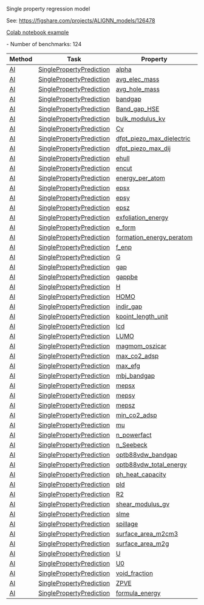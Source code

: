 Single property regression model

See: https://figshare.com/projects/ALIGNN_models/126478

[Colab notebook example](https://colab.research.google.com/github/knc6/jarvis-tools-notebooks/blob/master/jarvis-tools-notebooks/Training_ALIGNN_model_example.ipynb)
<!--number_of_benchmarks--> - Number of benchmarks: 124



















































<!--table_content--><table style="width:100%" id="j_table"><thead><tr><th>Method</th><th>Task</th><th>Property</th><th>Model name</th><th>Metric</th><th>Score</th><th>Team</th><th>Dataset</th><th>Size</th></tr></thead><tr><td><a href= "./AI" target="_blank">AI</a></td><td><a href= "./AI/SinglePropertyPrediction" target="_blank">SinglePropertyPrediction</a></td><td><a href= "./alpha" target="_blank">alpha</a></td><td><a href="https://github.com/usnistgov/jarvis_leaderboard/tree/main/jarvis_leaderboard/benchmarks/alignn_model" target="_blank">alignn_model</a></td><td>MAE</td><td>0.056</td><td>JARVIS</td><td>qm9_std_jctc</td><td>130829</td></tr><tr><td><a href= "./AI" target="_blank">AI</a></td><td><a href= "./AI/SinglePropertyPrediction" target="_blank">SinglePropertyPrediction</a></td><td><a href= "./avg_elec_mass" target="_blank">avg_elec_mass</a></td><td><a href="https://github.com/usnistgov/jarvis_leaderboard/tree/main/jarvis_leaderboard/benchmarks/alignn_model" target="_blank">alignn_model</a></td><td>MAE</td><td>0.085</td><td>JARVIS</td><td>dft_3d</td><td>17642</td></tr><tr><td><a href= "./AI" target="_blank">AI</a></td><td><a href= "./AI/SinglePropertyPrediction" target="_blank">SinglePropertyPrediction</a></td><td><a href= "./avg_hole_mass" target="_blank">avg_hole_mass</a></td><td><a href="https://github.com/usnistgov/jarvis_leaderboard/tree/main/jarvis_leaderboard/benchmarks/alignn_model" target="_blank">alignn_model</a></td><td>MAE</td><td>0.124</td><td>JARVIS</td><td>dft_3d</td><td>17642</td></tr><tr><td><a href= "./AI" target="_blank">AI</a></td><td><a href= "./AI/SinglePropertyPrediction" target="_blank">SinglePropertyPrediction</a></td><td><a href= "./bandgap" target="_blank">bandgap</a></td><td><a href="https://github.com/usnistgov/jarvis_leaderboard/tree/main/jarvis_leaderboard/benchmarks/alignn_model" target="_blank">alignn_model</a></td><td>MAE</td><td>0.202</td><td>JARVIS</td><td>qmof</td><td>20424</td></tr><tr><td><a href= "./AI" target="_blank">AI</a></td><td><a href= "./AI/SinglePropertyPrediction" target="_blank">SinglePropertyPrediction</a></td><td><a href= "./Band_gap_HSE" target="_blank">Band_gap_HSE</a></td><td><a href="https://github.com/usnistgov/jarvis_leaderboard/tree/main/jarvis_leaderboard/benchmarks/alignn_model" target="_blank">alignn_model</a></td><td>MAE</td><td>0.377</td><td>JARVIS</td><td>snumat</td><td>10386</td></tr><tr><td><a href= "./AI" target="_blank">AI</a></td><td><a href= "./AI/SinglePropertyPrediction" target="_blank">SinglePropertyPrediction</a></td><td><a href= "./bulk_modulus_kv" target="_blank">bulk_modulus_kv</a></td><td><a href="https://github.com/usnistgov/jarvis_leaderboard/tree/main/jarvis_leaderboard/benchmarks/alignn_model" target="_blank">alignn_model</a></td><td>MAE</td><td>10.399</td><td>JARVIS</td><td>dft_3d</td><td>19680</td></tr><tr><td><a href= "./AI" target="_blank">AI</a></td><td><a href= "./AI/SinglePropertyPrediction" target="_blank">SinglePropertyPrediction</a></td><td><a href= "./Cv" target="_blank">Cv</a></td><td><a href="https://github.com/usnistgov/jarvis_leaderboard/tree/main/jarvis_leaderboard/benchmarks/alignn_model" target="_blank">alignn_model</a></td><td>MAE</td><td>0.024</td><td>JARVIS</td><td>qm9_std_jctc</td><td>130829</td></tr><tr><td><a href= "./AI" target="_blank">AI</a></td><td><a href= "./AI/SinglePropertyPrediction" target="_blank">SinglePropertyPrediction</a></td><td><a href= "./dfpt_piezo_max_dielectric" target="_blank">dfpt_piezo_max_dielectric</a></td><td><a href="https://github.com/usnistgov/jarvis_leaderboard/tree/main/jarvis_leaderboard/benchmarks/alignn_model" target="_blank">alignn_model</a></td><td>MAE</td><td>28.151</td><td>JARVIS</td><td>dft_3d</td><td>4704</td></tr><tr><td><a href= "./AI" target="_blank">AI</a></td><td><a href= "./AI/SinglePropertyPrediction" target="_blank">SinglePropertyPrediction</a></td><td><a href= "./dfpt_piezo_max_dij" target="_blank">dfpt_piezo_max_dij</a></td><td><a href="https://github.com/usnistgov/jarvis_leaderboard/tree/main/jarvis_leaderboard/benchmarks/cgcnn_model" target="_blank">cgcnn_model</a></td><td>MAE</td><td>16.013</td><td>CGCNN</td><td>dft_3d</td><td>3345</td></tr><tr><td><a href= "./AI" target="_blank">AI</a></td><td><a href= "./AI/SinglePropertyPrediction" target="_blank">SinglePropertyPrediction</a></td><td><a href= "./ehull" target="_blank">ehull</a></td><td><a href="https://github.com/usnistgov/jarvis_leaderboard/tree/main/jarvis_leaderboard/benchmarks/alignn_model" target="_blank">alignn_model</a></td><td>MAE</td><td>0.076</td><td>JARVIS</td><td>dft_3d</td><td>55364</td></tr><tr><td><a href= "./AI" target="_blank">AI</a></td><td><a href= "./AI/SinglePropertyPrediction" target="_blank">SinglePropertyPrediction</a></td><td><a href= "./encut" target="_blank">encut</a></td><td><a href="https://github.com/usnistgov/jarvis_leaderboard/tree/main/jarvis_leaderboard/benchmarks/alignn_model" target="_blank">alignn_model</a></td><td>MAE</td><td>133.796</td><td>JARVIS</td><td>dft_3d</td><td>55386</td></tr><tr><td><a href= "./AI" target="_blank">AI</a></td><td><a href= "./AI/SinglePropertyPrediction" target="_blank">SinglePropertyPrediction</a></td><td><a href= "./energy_per_atom" target="_blank">energy_per_atom</a></td><td><a href="https://github.com/usnistgov/jarvis_leaderboard/tree/main/jarvis_leaderboard/benchmarks/alignn_model" target="_blank">alignn_model</a></td><td>MAE</td><td>0.751</td><td>JARVIS</td><td>qe_tb</td><td>829574</td></tr><tr><td><a href= "./AI" target="_blank">AI</a></td><td><a href= "./AI/SinglePropertyPrediction" target="_blank">SinglePropertyPrediction</a></td><td><a href= "./epsx" target="_blank">epsx</a></td><td><a href="https://github.com/usnistgov/jarvis_leaderboard/tree/main/jarvis_leaderboard/benchmarks/alignn_model" target="_blank">alignn_model</a></td><td>MAE</td><td>20.394</td><td>JARVIS</td><td>dft_3d</td><td>44490</td></tr><tr><td><a href= "./AI" target="_blank">AI</a></td><td><a href= "./AI/SinglePropertyPrediction" target="_blank">SinglePropertyPrediction</a></td><td><a href= "./epsy" target="_blank">epsy</a></td><td><a href="https://github.com/usnistgov/jarvis_leaderboard/tree/main/jarvis_leaderboard/benchmarks/alignn_model" target="_blank">alignn_model</a></td><td>MAE</td><td>19.999</td><td>JARVIS</td><td>dft_3d</td><td>44490</td></tr><tr><td><a href= "./AI" target="_blank">AI</a></td><td><a href= "./AI/SinglePropertyPrediction" target="_blank">SinglePropertyPrediction</a></td><td><a href= "./epsz" target="_blank">epsz</a></td><td><a href="https://github.com/usnistgov/jarvis_leaderboard/tree/main/jarvis_leaderboard/benchmarks/alignn_model" target="_blank">alignn_model</a></td><td>MAE</td><td>19.568</td><td>JARVIS</td><td>dft_3d</td><td>44490</td></tr><tr><td><a href= "./AI" target="_blank">AI</a></td><td><a href= "./AI/SinglePropertyPrediction" target="_blank">SinglePropertyPrediction</a></td><td><a href= "./exfoliation_energy" target="_blank">exfoliation_energy</a></td><td><a href="https://github.com/usnistgov/jarvis_leaderboard/tree/main/jarvis_leaderboard/benchmarks/matminer_lgbm" target="_blank">matminer_lgbm</a></td><td>MAE</td><td>49.51</td><td>Matminer</td><td>dft_3d</td><td>812</td></tr><tr><td><a href= "./AI" target="_blank">AI</a></td><td><a href= "./AI/SinglePropertyPrediction" target="_blank">SinglePropertyPrediction</a></td><td><a href= "./e_form" target="_blank">e_form</a></td><td><a href="https://github.com/usnistgov/jarvis_leaderboard/tree/main/jarvis_leaderboard/benchmarks/alignn_model" target="_blank">alignn_model</a></td><td>MAE</td><td>0.022</td><td>JARVIS</td><td>mp</td><td>69239</td></tr><tr><td><a href= "./AI" target="_blank">AI</a></td><td><a href= "./AI/SinglePropertyPrediction" target="_blank">SinglePropertyPrediction</a></td><td><a href= "./formation_energy_peratom" target="_blank">formation_energy_peratom</a></td><td><a href="https://github.com/usnistgov/jarvis_leaderboard/tree/main/jarvis_leaderboard/benchmarks/alignn_model" target="_blank">alignn_model</a></td><td>MAE</td><td>0.033</td><td>JARVIS</td><td>dft_3d</td><td>55713</td></tr><tr><td><a href= "./AI" target="_blank">AI</a></td><td><a href= "./AI/SinglePropertyPrediction" target="_blank">SinglePropertyPrediction</a></td><td><a href= "./f_enp" target="_blank">f_enp</a></td><td><a href="https://github.com/usnistgov/jarvis_leaderboard/tree/main/jarvis_leaderboard/benchmarks/alignn_model" target="_blank">alignn_model</a></td><td>MAE</td><td>0.102</td><td>JARVIS</td><td>qe_tb</td><td>829574</td></tr><tr><td><a href= "./AI" target="_blank">AI</a></td><td><a href= "./AI/SinglePropertyPrediction" target="_blank">SinglePropertyPrediction</a></td><td><a href= "./G" target="_blank">G</a></td><td><a href="https://github.com/usnistgov/jarvis_leaderboard/tree/main/jarvis_leaderboard/benchmarks/alignn_model" target="_blank">alignn_model</a></td><td>MAE</td><td>0.013</td><td>JARVIS</td><td>qm9_std_jctc</td><td>130829</td></tr><tr><td><a href= "./AI" target="_blank">AI</a></td><td><a href= "./AI/SinglePropertyPrediction" target="_blank">SinglePropertyPrediction</a></td><td><a href= "./gap" target="_blank">gap</a></td><td><a href="https://github.com/usnistgov/jarvis_leaderboard/tree/main/jarvis_leaderboard/benchmarks/alignn_model" target="_blank">alignn_model</a></td><td>MAE</td><td>0.035</td><td>JARVIS</td><td>qm9_std_jctc</td><td>130829</td></tr><tr><td><a href= "./AI" target="_blank">AI</a></td><td><a href= "./AI/SinglePropertyPrediction" target="_blank">SinglePropertyPrediction</a></td><td><a href= "./gappbe" target="_blank">gappbe</a></td><td><a href="https://github.com/usnistgov/jarvis_leaderboard/tree/main/jarvis_leaderboard/benchmarks/alignn_model" target="_blank">alignn_model</a></td><td>MAE</td><td>0.218</td><td>JARVIS</td><td>mp</td><td>69239</td></tr><tr><td><a href= "./AI" target="_blank">AI</a></td><td><a href= "./AI/SinglePropertyPrediction" target="_blank">SinglePropertyPrediction</a></td><td><a href= "./H" target="_blank">H</a></td><td><a href="https://github.com/usnistgov/jarvis_leaderboard/tree/main/jarvis_leaderboard/benchmarks/alignn_model" target="_blank">alignn_model</a></td><td>MAE</td><td>0.014</td><td>JARVIS</td><td>qm9_std_jctc</td><td>130829</td></tr><tr><td><a href= "./AI" target="_blank">AI</a></td><td><a href= "./AI/SinglePropertyPrediction" target="_blank">SinglePropertyPrediction</a></td><td><a href= "./HOMO" target="_blank">HOMO</a></td><td><a href="https://github.com/usnistgov/jarvis_leaderboard/tree/main/jarvis_leaderboard/benchmarks/alignn_model" target="_blank">alignn_model</a></td><td>MAE</td><td>0.019</td><td>JARVIS</td><td>qm9_std_jctc</td><td>130829</td></tr><tr><td><a href= "./AI" target="_blank">AI</a></td><td><a href= "./AI/SinglePropertyPrediction" target="_blank">SinglePropertyPrediction</a></td><td><a href= "./indir_gap" target="_blank">indir_gap</a></td><td><a href="https://github.com/usnistgov/jarvis_leaderboard/tree/main/jarvis_leaderboard/benchmarks/alignn_model" target="_blank">alignn_model</a></td><td>MAE</td><td>0.117</td><td>JARVIS</td><td>qe_tb</td><td>829574</td></tr><tr><td><a href= "./AI" target="_blank">AI</a></td><td><a href= "./AI/SinglePropertyPrediction" target="_blank">SinglePropertyPrediction</a></td><td><a href= "./kpoint_length_unit" target="_blank">kpoint_length_unit</a></td><td><a href="https://github.com/usnistgov/jarvis_leaderboard/tree/main/jarvis_leaderboard/benchmarks/matminer_lgbm" target="_blank">matminer_lgbm</a></td><td>MAE</td><td>9.328</td><td>Matminer</td><td>dft_3d</td><td>55392</td></tr><tr><td><a href= "./AI" target="_blank">AI</a></td><td><a href= "./AI/SinglePropertyPrediction" target="_blank">SinglePropertyPrediction</a></td><td><a href= "./lcd" target="_blank">lcd</a></td><td><a href="https://github.com/usnistgov/jarvis_leaderboard/tree/main/jarvis_leaderboard/benchmarks/alignn_model" target="_blank">alignn_model</a></td><td>MAE</td><td>0.751</td><td>JARVIS</td><td>hmof</td><td>137651</td></tr><tr><td><a href= "./AI" target="_blank">AI</a></td><td><a href= "./AI/SinglePropertyPrediction" target="_blank">SinglePropertyPrediction</a></td><td><a href= "./LUMO" target="_blank">LUMO</a></td><td><a href="https://github.com/usnistgov/jarvis_leaderboard/tree/main/jarvis_leaderboard/benchmarks/alignn_model" target="_blank">alignn_model</a></td><td>MAE</td><td>0.018</td><td>JARVIS</td><td>qm9_std_jctc</td><td>130829</td></tr><tr><td><a href= "./AI" target="_blank">AI</a></td><td><a href= "./AI/SinglePropertyPrediction" target="_blank">SinglePropertyPrediction</a></td><td><a href= "./magmom_oszicar" target="_blank">magmom_oszicar</a></td><td><a href="https://github.com/usnistgov/jarvis_leaderboard/tree/main/jarvis_leaderboard/benchmarks/alignn_model" target="_blank">alignn_model</a></td><td>MAE</td><td>0.257</td><td>JARVIS</td><td>dft_3d</td><td>52210</td></tr><tr><td><a href= "./AI" target="_blank">AI</a></td><td><a href= "./AI/SinglePropertyPrediction" target="_blank">SinglePropertyPrediction</a></td><td><a href= "./max_co2_adsp" target="_blank">max_co2_adsp</a></td><td><a href="https://github.com/usnistgov/jarvis_leaderboard/tree/main/jarvis_leaderboard/benchmarks/alignn_model" target="_blank">alignn_model</a></td><td>MAE</td><td>0.477</td><td>JARVIS</td><td>hmof</td><td>137651</td></tr><tr><td><a href= "./AI" target="_blank">AI</a></td><td><a href= "./AI/SinglePropertyPrediction" target="_blank">SinglePropertyPrediction</a></td><td><a href= "./max_efg" target="_blank">max_efg</a></td><td><a href="https://github.com/usnistgov/jarvis_leaderboard/tree/main/jarvis_leaderboard/benchmarks/alignn_model" target="_blank">alignn_model</a></td><td>MAE</td><td>19.121</td><td>JARVIS</td><td>dft_3d</td><td>11865</td></tr><tr><td><a href= "./AI" target="_blank">AI</a></td><td><a href= "./AI/SinglePropertyPrediction" target="_blank">SinglePropertyPrediction</a></td><td><a href= "./mbj_bandgap" target="_blank">mbj_bandgap</a></td><td><a href="https://github.com/usnistgov/jarvis_leaderboard/tree/main/jarvis_leaderboard/benchmarks/alignn_model" target="_blank">alignn_model</a></td><td>MAE</td><td>0.31</td><td>JARVIS</td><td>dft_3d</td><td>18167</td></tr><tr><td><a href= "./AI" target="_blank">AI</a></td><td><a href= "./AI/SinglePropertyPrediction" target="_blank">SinglePropertyPrediction</a></td><td><a href= "./mepsx" target="_blank">mepsx</a></td><td><a href="https://github.com/usnistgov/jarvis_leaderboard/tree/main/jarvis_leaderboard/benchmarks/alignn_model" target="_blank">alignn_model</a></td><td>MAE</td><td>24.046</td><td>JARVIS</td><td>dft_3d</td><td>16809</td></tr><tr><td><a href= "./AI" target="_blank">AI</a></td><td><a href= "./AI/SinglePropertyPrediction" target="_blank">SinglePropertyPrediction</a></td><td><a href= "./mepsy" target="_blank">mepsy</a></td><td><a href="https://github.com/usnistgov/jarvis_leaderboard/tree/main/jarvis_leaderboard/benchmarks/alignn_model" target="_blank">alignn_model</a></td><td>MAE</td><td>23.648</td><td>JARVIS</td><td>dft_3d</td><td>16809</td></tr><tr><td><a href= "./AI" target="_blank">AI</a></td><td><a href= "./AI/SinglePropertyPrediction" target="_blank">SinglePropertyPrediction</a></td><td><a href= "./mepsz" target="_blank">mepsz</a></td><td><a href="https://github.com/usnistgov/jarvis_leaderboard/tree/main/jarvis_leaderboard/benchmarks/alignn_model" target="_blank">alignn_model</a></td><td>MAE</td><td>23.731</td><td>JARVIS</td><td>dft_3d</td><td>16809</td></tr><tr><td><a href= "./AI" target="_blank">AI</a></td><td><a href= "./AI/SinglePropertyPrediction" target="_blank">SinglePropertyPrediction</a></td><td><a href= "./min_co2_adsp" target="_blank">min_co2_adsp</a></td><td><a href="https://github.com/usnistgov/jarvis_leaderboard/tree/main/jarvis_leaderboard/benchmarks/alignn_model" target="_blank">alignn_model</a></td><td>MAE</td><td>0.038</td><td>JARVIS</td><td>hmof</td><td>137651</td></tr><tr><td><a href= "./AI" target="_blank">AI</a></td><td><a href= "./AI/SinglePropertyPrediction" target="_blank">SinglePropertyPrediction</a></td><td><a href= "./mu" target="_blank">mu</a></td><td><a href="https://github.com/usnistgov/jarvis_leaderboard/tree/main/jarvis_leaderboard/benchmarks/alignn_model" target="_blank">alignn_model</a></td><td>MAE</td><td>0.025</td><td>JARVIS</td><td>qm9_std_jctc</td><td>130829</td></tr><tr><td><a href= "./AI" target="_blank">AI</a></td><td><a href= "./AI/SinglePropertyPrediction" target="_blank">SinglePropertyPrediction</a></td><td><a href= "./n_powerfact" target="_blank">n_powerfact</a></td><td><a href="https://github.com/usnistgov/jarvis_leaderboard/tree/main/jarvis_leaderboard/benchmarks/alignn_model" target="_blank">alignn_model</a></td><td>MAE</td><td>442.299</td><td>JARVIS</td><td>dft_3d</td><td>23210</td></tr><tr><td><a href= "./AI" target="_blank">AI</a></td><td><a href= "./AI/SinglePropertyPrediction" target="_blank">SinglePropertyPrediction</a></td><td><a href= "./n_Seebeck" target="_blank">n_Seebeck</a></td><td><a href="https://github.com/usnistgov/jarvis_leaderboard/tree/main/jarvis_leaderboard/benchmarks/alignn_model" target="_blank">alignn_model</a></td><td>MAE</td><td>40.921</td><td>JARVIS</td><td>dft_3d</td><td>23210</td></tr><tr><td><a href= "./AI" target="_blank">AI</a></td><td><a href= "./AI/SinglePropertyPrediction" target="_blank">SinglePropertyPrediction</a></td><td><a href= "./optb88vdw_bandgap" target="_blank">optb88vdw_bandgap</a></td><td><a href="https://github.com/usnistgov/jarvis_leaderboard/tree/main/jarvis_leaderboard/benchmarks/alignn_model" target="_blank">alignn_model</a></td><td>MAE</td><td>0.142</td><td>JARVIS</td><td>dft_3d</td><td>55713</td></tr><tr><td><a href= "./AI" target="_blank">AI</a></td><td><a href= "./AI/SinglePropertyPrediction" target="_blank">SinglePropertyPrediction</a></td><td><a href= "./optb88vdw_total_energy" target="_blank">optb88vdw_total_energy</a></td><td><a href="https://github.com/usnistgov/jarvis_leaderboard/tree/main/jarvis_leaderboard/benchmarks/alignn_model" target="_blank">alignn_model</a></td><td>MAE</td><td>0.037</td><td>JARVIS</td><td>dft_3d</td><td>55713</td></tr><tr><td><a href= "./AI" target="_blank">AI</a></td><td><a href= "./AI/SinglePropertyPrediction" target="_blank">SinglePropertyPrediction</a></td><td><a href= "./ph_heat_capacity" target="_blank">ph_heat_capacity</a></td><td><a href="https://github.com/usnistgov/jarvis_leaderboard/tree/main/jarvis_leaderboard/benchmarks/alignn_model" target="_blank">alignn_model</a></td><td>MAE</td><td>9.606</td><td>JARVIS</td><td>dft_3d</td><td>12054</td></tr><tr><td><a href= "./AI" target="_blank">AI</a></td><td><a href= "./AI/SinglePropertyPrediction" target="_blank">SinglePropertyPrediction</a></td><td><a href= "./pld" target="_blank">pld</a></td><td><a href="https://github.com/usnistgov/jarvis_leaderboard/tree/main/jarvis_leaderboard/benchmarks/alignn_model" target="_blank">alignn_model</a></td><td>MAE</td><td>0.92</td><td>JARVIS</td><td>hmof</td><td>137651</td></tr><tr><td><a href= "./AI" target="_blank">AI</a></td><td><a href= "./AI/SinglePropertyPrediction" target="_blank">SinglePropertyPrediction</a></td><td><a href= "./R2" target="_blank">R2</a></td><td><a href="https://github.com/usnistgov/jarvis_leaderboard/tree/main/jarvis_leaderboard/benchmarks/alignn_model" target="_blank">alignn_model</a></td><td>MAE</td><td>0.652</td><td>JARVIS</td><td>qm9_std_jctc</td><td>130829</td></tr><tr><td><a href= "./AI" target="_blank">AI</a></td><td><a href= "./AI/SinglePropertyPrediction" target="_blank">SinglePropertyPrediction</a></td><td><a href= "./shear_modulus_gv" target="_blank">shear_modulus_gv</a></td><td><a href="https://github.com/usnistgov/jarvis_leaderboard/tree/main/jarvis_leaderboard/benchmarks/alignn_model" target="_blank">alignn_model</a></td><td>MAE</td><td>9.476</td><td>JARVIS</td><td>dft_3d</td><td>19680</td></tr><tr><td><a href= "./AI" target="_blank">AI</a></td><td><a href= "./AI/SinglePropertyPrediction" target="_blank">SinglePropertyPrediction</a></td><td><a href= "./slme" target="_blank">slme</a></td><td><a href="https://github.com/usnistgov/jarvis_leaderboard/tree/main/jarvis_leaderboard/benchmarks/alignn_model" target="_blank">alignn_model</a></td><td>MAE</td><td>4.521</td><td>JARVIS</td><td>dft_3d</td><td>9062</td></tr><tr><td><a href= "./AI" target="_blank">AI</a></td><td><a href= "./AI/SinglePropertyPrediction" target="_blank">SinglePropertyPrediction</a></td><td><a href= "./spillage" target="_blank">spillage</a></td><td><a href="https://github.com/usnistgov/jarvis_leaderboard/tree/main/jarvis_leaderboard/benchmarks/alignn_model" target="_blank">alignn_model</a></td><td>MAE</td><td>0.351</td><td>JARVIS</td><td>dft_3d</td><td>11375</td></tr><tr><td><a href= "./AI" target="_blank">AI</a></td><td><a href= "./AI/SinglePropertyPrediction" target="_blank">SinglePropertyPrediction</a></td><td><a href= "./surface_area_m2cm3" target="_blank">surface_area_m2cm3</a></td><td><a href="https://github.com/usnistgov/jarvis_leaderboard/tree/main/jarvis_leaderboard/benchmarks/alignn_model" target="_blank">alignn_model</a></td><td>MAE</td><td>107.808</td><td>JARVIS</td><td>hmof</td><td>137651</td></tr><tr><td><a href= "./AI" target="_blank">AI</a></td><td><a href= "./AI/SinglePropertyPrediction" target="_blank">SinglePropertyPrediction</a></td><td><a href= "./surface_area_m2g" target="_blank">surface_area_m2g</a></td><td><a href="https://github.com/usnistgov/jarvis_leaderboard/tree/main/jarvis_leaderboard/benchmarks/alignn_model" target="_blank">alignn_model</a></td><td>MAE</td><td>91.15</td><td>JARVIS</td><td>hmof</td><td>137651</td></tr><tr><td><a href= "./AI" target="_blank">AI</a></td><td><a href= "./AI/SinglePropertyPrediction" target="_blank">SinglePropertyPrediction</a></td><td><a href= "./U" target="_blank">U</a></td><td><a href="https://github.com/usnistgov/jarvis_leaderboard/tree/main/jarvis_leaderboard/benchmarks/alignn_model" target="_blank">alignn_model</a></td><td>MAE</td><td>0.014</td><td>JARVIS</td><td>qm9_std_jctc</td><td>130829</td></tr><tr><td><a href= "./AI" target="_blank">AI</a></td><td><a href= "./AI/SinglePropertyPrediction" target="_blank">SinglePropertyPrediction</a></td><td><a href= "./U0" target="_blank">U0</a></td><td><a href="https://github.com/usnistgov/jarvis_leaderboard/tree/main/jarvis_leaderboard/benchmarks/alignn_model" target="_blank">alignn_model</a></td><td>MAE</td><td>0.015</td><td>JARVIS</td><td>qm9_std_jctc</td><td>130829</td></tr><tr><td><a href= "./AI" target="_blank">AI</a></td><td><a href= "./AI/SinglePropertyPrediction" target="_blank">SinglePropertyPrediction</a></td><td><a href= "./void_fraction" target="_blank">void_fraction</a></td><td><a href="https://github.com/usnistgov/jarvis_leaderboard/tree/main/jarvis_leaderboard/benchmarks/alignn_model" target="_blank">alignn_model</a></td><td>MAE</td><td>0.017</td><td>JARVIS</td><td>hmof</td><td>137651</td></tr><tr><td><a href= "./AI" target="_blank">AI</a></td><td><a href= "./AI/SinglePropertyPrediction" target="_blank">SinglePropertyPrediction</a></td><td><a href= "./ZPVE" target="_blank">ZPVE</a></td><td><a href="https://github.com/usnistgov/jarvis_leaderboard/tree/main/jarvis_leaderboard/benchmarks/alignn_model" target="_blank">alignn_model</a></td><td>MAE</td><td>0.002</td><td>JARVIS</td><td>qm9_std_jctc</td><td>130829</td></tr><tr><td><a href= "./AI" target="_blank">AI</a></td><td><a href= "./AI/SinglePropertyPrediction" target="_blank">SinglePropertyPrediction</a></td><td><a href= "./formula_energy" target="_blank">formula_energy</a></td><td><a href="https://github.com/usnistgov/jarvis_leaderboard/tree/main/jarvis_leaderboard/benchmarks/matminer_lgbm" target="_blank">matminer_lgbm</a></td><td>MAE</td><td>0.144</td><td>Matminer</td><td>ssub</td><td>1726</td></tr><!--table_content--></table>